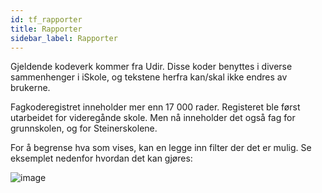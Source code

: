 ```yaml
---
id: tf_rapporter
title: Rapporter
sidebar_label: Rapporter
---
```

Gjeldende kodeverk kommer fra Udir. Disse koder benyttes i diverse sammenhenger i iSkole, og tekstene herfra kan/skal ikke endres av brukerne.

Fagkoderegistret inneholder mer enn 17 000 rader. Registeret ble først utarbeidet for videregånde skole. Men nå inneholder det også fag for grunnskolen, og for Steinerskolene.

For å begrense hva som vises, kan en legge inn filter der det er mulig. Se eksemplet nedenfor hvordan det kan gjøres:

![image](https://user-images.githubusercontent.com/80097133/121164596-f860d800-c84f-11eb-80f7-02d892e9bb6e.png)
